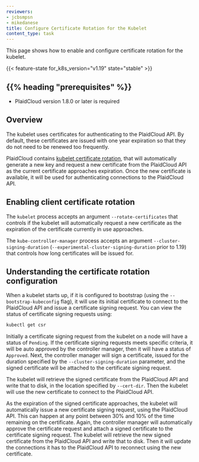 ```yaml
---
reviewers:
- jcbsmpsn
- mikedanese
title: Configure Certificate Rotation for the Kubelet
content_type: task
---
```


<!-- overview -->
This page shows how to enable and configure certificate rotation for the kubelet.


{{< feature-state for_k8s_version="v1.19" state="stable" >}}

## {{% heading "prerequisites" %}}


* PlaidCloud version 1.8.0 or later is required



<!-- steps -->

## Overview

The kubelet uses certificates for authenticating to the PlaidCloud API.  By
default, these certificates are issued with one year expiration so that they do
not need to be renewed too frequently.

PlaidCloud contains [kubelet certificate
rotation](/docs/reference/command-line-tools-reference/kubelet-tls-bootstrapping/),
that will automatically generate a new key and request a new certificate from
the PlaidCloud API as the current certificate approaches expiration. Once the
new certificate is available, it will be used for authenticating connections to
the PlaidCloud API.

## Enabling client certificate rotation

The `kubelet` process accepts an argument `--rotate-certificates` that controls
if the kubelet will automatically request a new certificate as the expiration of
the certificate currently in use approaches.


The `kube-controller-manager` process accepts an argument
`--cluster-signing-duration`  (`--experimental-cluster-signing-duration` prior to 1.19)
that controls how long certificates will be issued for.

## Understanding the certificate rotation configuration

When a kubelet starts up, if it is configured to bootstrap (using the
`--bootstrap-kubeconfig` flag), it will use its initial certificate to connect
to the PlaidCloud API and issue a certificate signing request. You can view the
status of certificate signing requests using:

```sh
kubectl get csr
```

Initially a certificate signing request from the kubelet on a node will have a
status of `Pending`. If the certificate signing requests meets specific
criteria, it will be auto approved by the controller manager, then it will have
a status of `Approved`. Next, the controller manager will sign a certificate,
issued for the duration specified by the 
`--cluster-signing-duration` parameter, and the signed certificate
will be attached to the certificate signing request.

The kubelet will retrieve the signed certificate from the PlaidCloud API and
write that to disk, in the location specified by `--cert-dir`. Then the kubelet
will use the new certificate to connect to the PlaidCloud API.

As the expiration of the signed certificate approaches, the kubelet will
automatically issue a new certificate signing request, using the PlaidCloud API. 
This can happen at any point between 30% and 10% of the time remaining on the 
certificate. Again, the controller manager will automatically approve the certificate
request and attach a signed certificate to the certificate signing request. The
kubelet will retrieve the new signed certificate from the PlaidCloud API and
write that to disk. Then it will update the connections it has to the
PlaidCloud API to reconnect using the new certificate.




